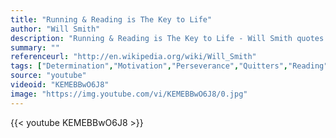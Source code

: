 ```yaml
---
title: "Running & Reading is The Key to Life"
author: "Will Smith"
description: "Running & Reading is The Key to Life - Will Smith quotes from GetInspired365.com"
summary: ""
referenceurl: "http://en.wikipedia.org/wiki/Will_Smith"
tags: ["Determination","Motivation","Perseverance","Quitters","Reading","Running","Will-Smith",]
source: "youtube"
videoid: "KEMEBBwO6J8"
image: "https://img.youtube.com/vi/KEMEBBwO6J8/0.jpg"
---
```


{{< youtube KEMEBBwO6J8 >}}

